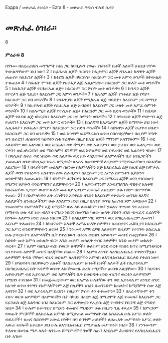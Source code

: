 ﻿
 Ездра / መጽሐፈ ዕዝራ። - Ezra 8 - መጽሐፍ ቅዱስ ብሉይ ኪዳን
# መጽሐፈ ዕዝራ።
8
### ምዕራፍ 8
በንጉሡ በአርጤክስስ መንግሥት ከእኔ ጋር ከባቢሎን የወጡ የአባቶች ቤቶች አለቆች እነዚህ ናቸው ትውልዳቸውም ይህ ነው፤
2 ፤ ከፊንሐስ ልጆች ጌርሶን፥ ከኢታምር ልጆች ዳንኤል፥ ከዳዊት ልጆች ሐጡስ፥ ከሴኬንያ ልጆች፥
3 ፤ ከፋሮስ ልጆቾ ዘካርያስ፥ ከእርሱም ጋር መቶ አምሳ ወንዶች በትውልድ ተቈጠሩ።
4 ፤ ከፋሐት ሞዓብ ልጆች የዘራእያ ልጅ ኤሊሆዔናይ፥ ከእርሱም ጋር ሁለት መቶ ወንዶች።
5 ፤ ከሴኬንያ ልጆች የየሕዚኤል ልጅ፥ ከእርሱም ጋር ሦስት መቶ ወንዶች።
6 ፤ ከዓዲን ልጆች የዮናታን ልጅ ዔቤድ፥ ከእርሱም ጋር አምሳ ወንዶች።
7 ፤ ከኤላም ልጆች የጎቶልያ ልጅ የሻያ፥ ከእርሱም ጋር ሰባ ወንዶች።
8 ፤ የሰፋጥያስ ልጆች የሚካኤል ልጅ ዝባድያ፥ ከእርሱም ጋር ሰማንያ ወንዶች።
9 ፤ ከኢዮአብ ልጆች የይሒኤል ልጅ አብድዩ፥ ከእርሱም ጋር ሁለት መቶ አሥራ ስምንት ወንዶች።
10 ፤ ከሰሎሚት ልጆች የዮሲፍያ ልጅ፥ ከእርሱም ጋር መቶ ስድሳ ወንዶች።
11 ፤ ከቤባይ ልጆች የቤባይ ልጅ ዘካርያስ፥ ከእርሱም ጋር ሀያ ስምንት ወንዶች።
12 ፤ ከዓዝጋድ ልጆች የሃቃጣን ልጅ ዮሐናን፥ ከእርሱም ጋር መቶ አሥር ወንዶች።
13 ፤ ከኋለኞቹ ከአዶኒቃም ልጆች ስማቸው ይህ ነው፤ ኤሊፋላት፥ ይዑኤል፥ ሸማያ፥ ከእነርሱም ጋር ስድሳ ወንዶች።
14 ፤ ከበጉዋይ ልጆች ዑታይና ዘቡድ፥ ከእነርሱም ጋር ሰባ ወንዶች።
15 ፤ ወደ አኅዋም ወደሚፈስስ ወንዝ ሰበሰብኋቸው፥ በዚያም ሦስት ቀን ሰፈርን፤ ሕዝቡንና ካህናቱን ስቈጥራቸው በዚያ ከሌዊ ልጆች ማንንም አላገኘሁም።
16 ፤ ወደ አለቆቹም ወደ አልዓዛር፥ ወደ አርኤል፥ ወደ ሸማያ፥ ወደ ኤልናታን፥ ወደ ያሪብ፥ ወደ ኤልናታን፥ ወደ ናታን፥ ወደ ዘካርያስ፥ ወደ ሜሱላም፥ ደግሞም ወደ አዋቂዎቹ ወደ ዮያሪብና ወደ ኤልናታን ላክሁ።
17 ፤ በካሲፍያ ስፍራ ወደ ነበረው ወደ አለቃው ወደ አዶ ላክኋቸው፤ ለአምላካችን ቤት አገልጋዮችን ያመጡልን ዘንድ በካሲፍያ ስፍራ ለሚኖሩት ለአዶና ለወንድሞቹ ለናታኒም የሚነግሩአቸውን በአፋቸው አደረግሁ።
18 ፤ በላያችንም መልካም በሆነው በአምላካችን እጅ ከእስራኤል ልጅ ከሌዊ ልጅ ከሞሖሊ ልጆች ወገን የነበረውን አስተዋይ ሰው ሰራብያን፥ ከእርሱም ጋር አሥራ ስምንቱን ልጆቹንና ወንድሞቹን አመጡልን።
19 ፤ ደግሞም ሐሸብያን ከእርሱም ጋር ከሜራሪ ልጆች ወገን የነበረውን የሻያንና ሀያውን ወንድሞቹንና ልጆቻቸውን።
20 ፤ ሌዋውያንንም እንዲያገለግሉ ዳዊትና አለቆቹ ከሰጡአቸው ናታኒም ውስጥ ሁለት መቶ ሀያ ናታኒም አመጡ፤ እነዚህም ሁሉ በስም በስማቸው ተጠሩ።
21 ፤ በአምላካችን ፊት ራሳችንን እናዋርድ ዘንድ፥ ከእርሱም የቀናውን መንገድ ለእኛና ለልጆቻችን ለንብረታችንም ሁሉ እንለምን ዘንድ በዚያ በአኅዋ ወንዝ አጠገብ ጾም አወጅሁ።
22 ፤ ንጉሡንም። የአምላካችን እጅ በሚሹት ሁሉ ላይ ለመልካም ነው፤ ኃይሉና ቍጣው ግን እርሱን በሚተዉ ሁሉ ላይ ነው ብለን ተናግረን ነበርና በመንገድ ካለው ጠላት ያድኑን ዘንድ ጭፍራና ፈረሰኞች ከንጉሡ እለምን ዘንድ አፍሬ ነበርና።
23 ፤ ስለዚህም ነገር ጾምን፥ ወደ እግዚአብሔርም ለመንን፤ እርሱም ተለመነን።
24 ፤ ከካህናቱም አለቆች አሥራ ሁለት ሰዎችን፥ ሰራብያንና ሐሸቢያን ከእነርሱም ጋር አሥር ወንድሞቻቸውን ለየሁ፤
25 ፤ ንጉሡና አማካሪዎቹ አለቆቹም በዚያም የተገኙት እስራኤል ሁሉ ያቀረቡትን ለአምላካችን ቤት የቀረበውን ብሩንና ወርቁን ዕቃውንም መዝኜ ሰጠኋቸው።
26 ፤ ስድስት መቶ አምሳ መክሊት ብር፥ አንድ መቶም መክሊት የብር ዕቃዎች፥ አንድ መቶም መክሊት ወርቅ፥
27 ፤ ሀያም ባለሺህ ዳሪክ የወርቅ ጽዋዎች፥ ሁለትም እንደ ወርቅ የከበሩ ከጥሩ ከሚያንጸባርቅ ናስ የተሠሩ ዕቃዎች መዝኜ በእጃቸው ሰጠሁ።
28 ፤ እኔም። እናንተ ለእግዚአብሔር ተቀድሳችኋል፥ ዕቃዎቹም ቅዱስ ናቸው፤ ብሩና ወርቁም ለአባቶቻችን አምላክ ለእግዚአብሔር በፈቃድ የቀረበ ነው፤
29 ፤ በካህናትና በሌዋውያን አለቆች በእስራኤልም አባቶች ቤቶች አለቆች ፊት በኢየሩሳሌም በእግዚአብሔር ቤት ጓዳዎች ውስጥ እስክትመዝኑ ድረስ ተግታችሁ ጠብቁ አልኋቸው።
30 ፤ ካህናቱና ሌዋውያኑም ወደ ኢየሩሳሌም ወደ አምላካችን ቤት ይወስዱት ዘንድ ብሩንና ወርቁን ዕቃዎቹንም በሚዛን ተቀበሉ።
31 ፤ በመጀመሪያውም ወር በአሥራ ሁለተኛው ቀን ወደ ኢየሩሳሌም እንሄድ ዘንድ ከአኅዋ ወንዝ ተነሣን የአምላካችንም እጅ በላያችን ነበረ፥ በመንገድም ከጠላትና ከሚሸምቅ ሰው እጅ አዳነን።
32 ፤ ወደ ኢየሩሳሌም ደረስን፥ በዚያም ሦስት ቀን ተቀመጥን።
33 ፤ በአራተኛውም ቀን ብሩና ወርቁ ዕቃዎቹም በአምላካችን ቤት በካህኑ በኦርዮ ልጅ በሜሪሞት እጅ ተመዘኑ፤ ከእርሱም ጋር የፊንሐስ ልጅ አልዓዛር ነበረ ከእነርሱም ጋር ሌዋውያን የኢያሱ ልጅ ዮዛባትና የቢንዊ ልጅ ኖዓድያ ነበሩ።
34 ፤ ሁሉም በቍጥርና በሚዛን ተመዘነ፤ ሚዛኑም ሁሉ በዚያን ጊዜ ተጻፈ።
35 ፤ ከምርኮም የወጡት ምርኮኞች ለእስራኤል አምላክ ለሚቃጠል መሥዋዕት ስለ እስራኤል ሁሉ አሥራ ሁለት ወይፈኖች፥ ዘጠና ስድስትም አውራ በጎች፥ ሰባ ሰባትም ጠቦቶች፥ ለኃጢአት መሥዋዕት አሥራ ሁለት አውራ ፍየሎች አቀረቡ። ይህ ሁሉ ለእግዚአብሔር የሚቃጠል መሥዋዕት ነበረ።
36 ፤ የንጉሡንም ትእዛዝ በወንዙ ማዶ ላሉት ለንጉሡ ሹማምቶችና ገዦች ሰጡ፤ እነርሱም ሕዝቡንና የእግዚአብሔርን ቤት አገዙ። 
